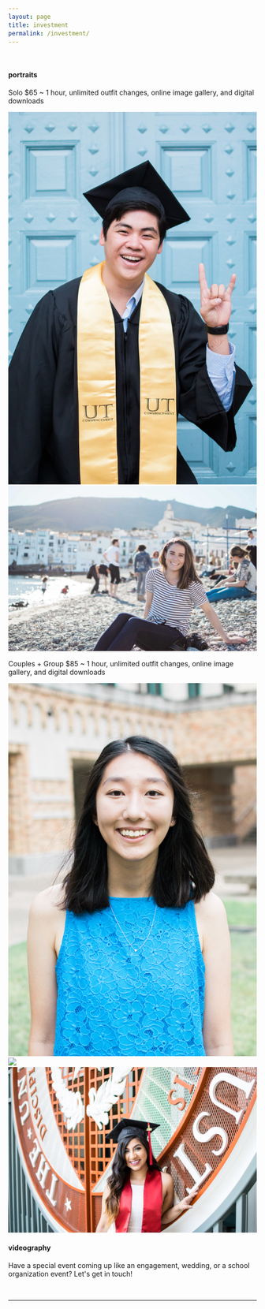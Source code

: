 ```yaml
---
layout: page
title: investment
permalink: /investment/
---
```



<br/>
<h4> <b>portraits</b> </h4>
<p> Solo $65 ~ 1 hour, unlimited outfit changes, online image gallery, and digital downloads</p>


<div class="img_row">
  <img class="col one" src="/img/invest1.jpg"/>
  <img class="col two" src="/img/invest5.jpg"/>
</div>
<p> Couples + Group $85 ~ 1 hour, unlimited outfit changes, online image gallery, and digital downloads</p>
<div class="img_row">
  <img class="col one" src="/img/invest2.jpg"/>
  <img class="col one" src="/img/invest3.jpg"/>
  <img class="col one" src="/img/invest4.jpg"/>
</div>
<h4> <b>videography</b> </h4>
<p> Have a special event coming up like an engagement, wedding, or a school organization event? Let's get in touch!</p>

<br/>
<hr/>
<br/>
<span class="contacticon center">
	<a href="mailto:tsaitiffany@utexas.edu"><i class="fa fa-envelope-square"></i></a>
	<a href="https://www.instagram.com/tifftifftsai" target="_blank"><i class="fa fa-instagram"></i></a>
</span>

<div class="col three caption">
	
</div>

